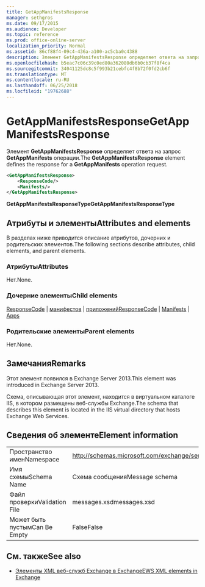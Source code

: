 ```yaml
---
title: GetAppManifestsResponse
manager: sethgros
ms.date: 09/17/2015
ms.audience: Developer
ms.topic: reference
ms.prod: office-online-server
localization_priority: Normal
ms.assetid: 86cf88f4-09c4-436a-a100-ac5cba0c4388
description: Элемент GetAppManifestsResponse определяет ответа на запрос GetAppManifests операции.
ms.openlocfilehash: b5eac7c06c39c0ed80a362080db6b0cb37f8f4ca
ms.sourcegitcommit: 34041125dc8c5f993b21cebfc4f8b72f0fd2cb6f
ms.translationtype: MT
ms.contentlocale: ru-RU
ms.lasthandoff: 06/25/2018
ms.locfileid: "19762688"
---
```

# <a name="getappmanifestsresponse"></a><span data-ttu-id="22b37-103">GetAppManifestsResponse</span><span class="sxs-lookup"><span data-stu-id="22b37-103">GetAppManifestsResponse</span></span>

<span data-ttu-id="22b37-104">Элемент **GetAppManifestsResponse** определяет ответа на запрос **GetAppManifests** операции.</span><span class="sxs-lookup"><span data-stu-id="22b37-104">The **GetAppManifestsResponse** element defines the response for a **GetAppManifests** operation request.</span></span> 
  
```XML
<GetAppManifestsResponse>
    <ResponseCode/>
    <Manifests/>
</GetAppManifestsResponse>
```

 <span data-ttu-id="22b37-105">**GetAppManifestsResponseType**</span><span class="sxs-lookup"><span data-stu-id="22b37-105">**GetAppManifestsResponseType**</span></span>
## <a name="attributes-and-elements"></a><span data-ttu-id="22b37-106">Атрибуты и элементы</span><span class="sxs-lookup"><span data-stu-id="22b37-106">Attributes and elements</span></span>

<span data-ttu-id="22b37-107">В разделах ниже приводится описание атрибутов, дочерних и родительских элементов.</span><span class="sxs-lookup"><span data-stu-id="22b37-107">The following sections describe attributes, child elements, and parent elements.</span></span>
  
### <a name="attributes"></a><span data-ttu-id="22b37-108">Атрибуты</span><span class="sxs-lookup"><span data-stu-id="22b37-108">Attributes</span></span>

<span data-ttu-id="22b37-109">Нет.</span><span class="sxs-lookup"><span data-stu-id="22b37-109">None.</span></span>
  
### <a name="child-elements"></a><span data-ttu-id="22b37-110">Дочерние элементы</span><span class="sxs-lookup"><span data-stu-id="22b37-110">Child elements</span></span>

<span data-ttu-id="22b37-111">[ResponseCode](responsecode.md) | [манифестов](manifests.md) | [приложений](apps.md)</span><span class="sxs-lookup"><span data-stu-id="22b37-111">[ResponseCode](responsecode.md) | [Manifests](manifests.md) | [Apps](apps.md)</span></span>
  
### <a name="parent-elements"></a><span data-ttu-id="22b37-112">Родительские элементы</span><span class="sxs-lookup"><span data-stu-id="22b37-112">Parent elements</span></span>

<span data-ttu-id="22b37-113">Нет.</span><span class="sxs-lookup"><span data-stu-id="22b37-113">None.</span></span>
  
## <a name="remarks"></a><span data-ttu-id="22b37-114">Замечания</span><span class="sxs-lookup"><span data-stu-id="22b37-114">Remarks</span></span>

<span data-ttu-id="22b37-115">Этот элемент появился в Exchange Server 2013.</span><span class="sxs-lookup"><span data-stu-id="22b37-115">This element was introduced in Exchange Server 2013.</span></span>
  
<span data-ttu-id="22b37-116">Схема, описывающая этот элемент, находится в виртуальном каталоге IIS, в котором размещены веб-службы Exchange.</span><span class="sxs-lookup"><span data-stu-id="22b37-116">The schema that describes this element is located in the IIS virtual directory that hosts Exchange Web Services.</span></span>
  
## <a name="element-information"></a><span data-ttu-id="22b37-117">Сведения об элементе</span><span class="sxs-lookup"><span data-stu-id="22b37-117">Element information</span></span>

|||
|:-----|:-----|
|<span data-ttu-id="22b37-118">Пространство имен</span><span class="sxs-lookup"><span data-stu-id="22b37-118">Namespace</span></span>  <br/> |http://schemas.microsoft.com/exchange/services/2006/messages  <br/> |
|<span data-ttu-id="22b37-119">Имя схемы</span><span class="sxs-lookup"><span data-stu-id="22b37-119">Schema Name</span></span>  <br/> |<span data-ttu-id="22b37-120">Схема сообщения</span><span class="sxs-lookup"><span data-stu-id="22b37-120">Message schema</span></span>  <br/> |
|<span data-ttu-id="22b37-121">Файл проверки</span><span class="sxs-lookup"><span data-stu-id="22b37-121">Validation File</span></span>  <br/> |<span data-ttu-id="22b37-122">messages.xsd</span><span class="sxs-lookup"><span data-stu-id="22b37-122">messages.xsd</span></span>  <br/> |
|<span data-ttu-id="22b37-123">Может быть пустым</span><span class="sxs-lookup"><span data-stu-id="22b37-123">Can Be Empty</span></span>  <br/> |<span data-ttu-id="22b37-124">False</span><span class="sxs-lookup"><span data-stu-id="22b37-124">False</span></span>  <br/> |
   
## <a name="see-also"></a><span data-ttu-id="22b37-125">См. также</span><span class="sxs-lookup"><span data-stu-id="22b37-125">See also</span></span>



- [<span data-ttu-id="22b37-126">Элементы XML веб-служб Exchange в Exchange</span><span class="sxs-lookup"><span data-stu-id="22b37-126">EWS XML elements in Exchange</span></span>](ews-xml-elements-in-exchange.md)


